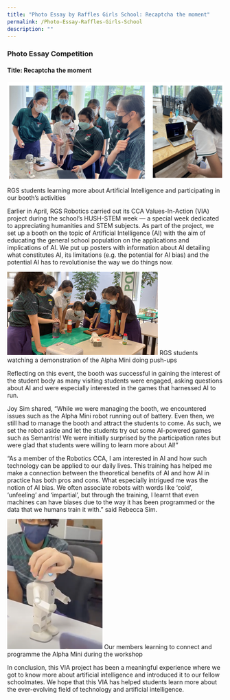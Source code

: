 ```yaml
---
title: "Photo Essay by Raffles Girls School: Recaptcha the moment"
permalink: /Photo-Essay-Raffles-Girls-School
description: ""
---
```



### Photo Essay Competition
#### Title: Recaptcha the moment


![](/images/events/competitions/RGS%201.png)

RGS students learning more about Artificial Intelligence and participating in our booth’s activities

Earlier in April, RGS Robotics carried out its CCA Values-In-Action (VIA) project during the school’s HUSH-STEM week — a special week dedicated to appreciating humanities and STEM subjects. As part of the project, we set up a booth on the topic of Artificial Intelligence (AI) with the aim of educating the general school population on the applications and implications of AI. We put up posters with information about AI detailing what constitutes AI, its limitations (e.g. the potential for AI bias) and the potential AI has to revolutionise the way we do things now. 

![](/images/events/competitions/RGS%203.png)
RGS students watching a demonstration of the Alpha Mini doing push-ups

Reflecting on this event, the booth was successful in gaining the interest of the student body as many visiting students were engaged, asking questions about AI and were especially interested in the games that harnessed AI to run. 

Joy Sim shared, “While we were managing the booth, we encountered issues such as the Alpha Mini robot running out of battery. Even then, we still had to manage the booth and attract the students to come. As such, we set the robot aside and let the students try out some AI-powered games such as Semantris! We were initially surprised by the participation rates but were glad that students were willing to learn more about AI!” 

“As a member of the Robotics CCA, I am interested in AI and how such technology can be applied to our daily lives. This training has helped me make a connection between the theoretical benefits of AI and how AI in practice has both pros and cons. What especially intrigued me was the notion of AI bias. We often associate robots with words like ‘cold’, ‘unfeeling’ and ‘impartial’, but through the training, I learnt that even machines can have biases due to the way it has been programmed or the 
data that we humans train it with.” said Rebecca Sim.

![](/images/events/competitions/RGS%204.png)
Our members learning to connect and programme the Alpha Mini during the workshop

In conclusion, this VIA project has been a meaningful experience where we got to know more about artificial intelligence and introduced it to our fellow schoolmates. We hope that this VIA has helped students learn more about the ever-evolving field of technology and artificial intelligence.